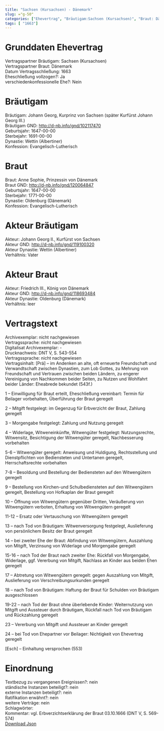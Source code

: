 ```yaml
---
title: "Sachsen (Kursachsen) - Dänemark"
slug: ="g-50"
categories: ["Ehevertrag", "Bräutigam:Sachsen (Kursachsen)", "Braut: Dänemark", "Eheschließung vollzogen?:Ja", "verschiedenkonfessionelle Ehe?:Nein", "Dynastie Bräutigam:Wettin (Albertiner)", "Akteur Bräutigam:Johann Georg II., Kurfürst von Sachsen", "Akteur Braut:Friedrich III., König von Dänemark", "Textbezug?:nein", "Ständisch?:nein", "Ratifikation?:nein", "Sonstiges?:nein", "Bräutigam:Sachsen (Kursachsen)", "Braut: Dänemark"]
tags: [ "1663"]
---
```

<!--more-->

# Grunddaten Ehevertrag

Vertragspartner Bräutigam: Sachsen (Kursachsen)<br>
Vertragspartner Braut: Dänemark<br>
Datum Vertragsschließung: 1663<br>
Eheschließung vollzogen?: Ja<br>
verschiedenkonfessionelle Ehe?: Nein<br>
# Bräutigam

Bräutigam: Johann Georg, Kurprinz von Sachsen (später Kurfürst Johann Georg III.)<br>
Bräutigam GND: http://d-nb.info/gnd/102117470<br>
Geburtsjahr: 1647-00-00<br>
Sterbejahr: 1691-00-00<br>
Dynastie: Wettin (Albertiner)<br>
Konfession: Evangelisch-Lutherisch<br>
# Braut

Braut: Anne Sophie, Prinzessin von Dänemark<br>
Braut GND: http://d-nb.info/gnd/120064847<br>
Geburtsjahr: 1647-00-00<br>
Sterbejahr: 1771-00-00<br>
Dynastie: Oldenburg (Dänemark)<br>
Konfession: Evangelisch-Lutherisch<br>
# Akteur Bräutigam

Akteur: Johann Georg II., Kurfürst von Sachsen<br>
Akteur GND: http://d-nb.info/gnd/119100320<br>
Akteur Dynastie: Wettin (Albertiner)<br>
Verhältnis: Vater<br>
# Akteur Braut

Akteur: Friedrich III., König von Dänemark<br>
Akteur GND: http://d-nb.info/gnd/118693484<br>
Akteur Dynastie: Oldenburg (Dänemark)<br>
Verhältnis: leer<br>
# Vertragstext

Archivexemplar: nicht nachgewiesen<br>
Vertragssprache: nicht nachgewiesen<br>
Digitalisat Archivexemplar: -<br>
Drucknachweis: DNT V, S. 543-554<br>
Vertragssprache: nicht nachgewiesen<br>
Vertragsinhalt: [Prä] – im Andenken an alte, oft erneuerte Freundschaft und Verwandtschaft zwischen Dynastien, zum Lob Gottes, zu Mehrung von Freundschaft und Vertrauen zwischen beiden Ländern, zu engerer Vereinigung von Nachkommen beider Seiten, zu Nutzen und Wohlfahrt beider Länder: Eheabrede bekundet (543f.)

1 – Einwilligung für Braut erteilt, Eheschließung vereinbart: Termin für Beilager vorbehalten, Überführung der Braut geregelt

2 – Mitgift festgelegt: im Gegenzug für Erbverzicht der Braut, Zahlung geregelt

3 – Morgengabe festgelegt: Zahlung und Nutzung geregelt

4 – Widerlage, Witweneinkünfte, Witwengüter festgelegt: Nutzungsrechte, Witwensitz, Besichtigung der Witwengüter geregelt, Nachbesserung vorbehalten

5-6 – Witwengüter geregelt: Anweisung und Huldigung, Rechtsstellung und Dienstpflichten von Bediensteten und Untertanen geregelt, Herrschaftsrechte vorbehalten

7-8 – Besoldung und Bestellung der Bediensteten auf den Witwengütern geregelt

9 – Bestellung von Kirchen-und Schulbediensteten auf den Witwengütern geregelt, Bestellung von Hofkaplan der Braut geregelt

10 – Öffnung von Witwengütern gegenüber Dritten, Veräußerung von Witwengütern verboten, Erhaltung von Witwengütern geregelt

11-12 – Ersatz oder Vertauschung von Witwengütern geregelt

13 – nach Tod von Bräutigam: Witwenversorgung festgelegt, Auslieferung von persönlichem Besitz der Braut geregelt

14 – bei zweiter Ehe der Braut: Abfindung von Witwengütern, Auszahlung von Mitgift, Verzinsung von Widerlage und Morgengabe geregelt

15-16 – nach Tod der Braut nach zweiter Ehe: Rückfall von Morgengabe, Widerlage, ggf. Vererbung von Mitgift, Nachlass an Kinder aus beiden Ehen geregelt

17 – Abtretung von Witwengütern geregelt: gegen Auszahlung von Mitgift, Auslieferung von  Verschreibungsurkunden geregelt

18 – nach Tod von Bräutigam: Haftung der Braut für Schulden von Bräutigam ausgeschlossen

19-22 – nach Tod der Braut ohne überlebende Kinder: Weiternutzung von Mitgift und Aussteuer durch Bräutigam, Rückfall nach Tod von Bräutigam und Rückzahlung geregelt

23 – Vererbung von Mitgift und Aussteuer an Kinder geregelt

24 – bei Tod von Ehepartner vor Beilager: Nichtigkeit von Ehevertrag geregelt

[Esch] – Einhaltung versprochen (553)
<br>
# Einordnung

Textbezug zu vergangenen Ereignissen?: nein<br>
ständische Instanzen beteiligt?: nein<br>
externe Instanzen beteiligt?: nein<br>
Ratifikation erwähnt?: nein<br>
weitere Verträge: nein<br>
Schlagwörter: <br>
Kommentar: vgl. Erbverzichtserklärung der Braut 03.10.1666 (DNT V, S. 569-574)<br>
[Download Json](/vertraege/vertrag-50.json)